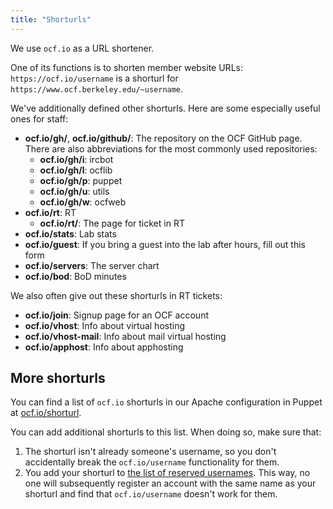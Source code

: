 ```yaml
---
title: "Shorturls"
---
```


We use `ocf.io` as a URL shortener.

One of its functions is to shorten member website URLs:
`https://ocf.io/username` is a shorturl for
`https://www.ocf.berkeley.edu/~username`.

We've additionally defined other shorturls. Here are some especially useful
ones for staff:

 * **ocf.io/gh/_<repo>_**, **ocf.io/github/_<repo>_**: The repository _<repo>_
   on the OCF GitHub page.\
   There are also abbreviations for the most commonly used repositories:
    * **ocf.io/gh/i**: ircbot
    * **ocf.io/gh/l**: ocflib
    * **ocf.io/gh/p**: puppet
    * **ocf.io/gh/u**: utils
    * **ocf.io/gh/w**: ocfweb
 * **ocf.io/rt**: RT
    * **ocf.io/rt/_<ticketnum>_**: The page for ticket _<ticketnum>_ in RT
 * **ocf.io/stats**: Lab stats
 * **ocf.io/guest**: If you bring a guest into the lab after hours, fill out
   this form
 * **ocf.io/servers**: The server chart
 * **ocf.io/bod**: BoD minutes

We also often give out these shorturls in RT tickets:

 * **ocf.io/join**: Signup page for an OCF account
 * **ocf.io/vhost**: Info about virtual hosting
 * **ocf.io/vhost-mail**: Info about mail virtual hosting
 * **ocf.io/apphost**: Info about apphosting

## More shorturls

You can find a list of `ocf.io` shorturls in our Apache configuration in
Puppet at [ocf.io/shorturl](https://ocf.io/shorturl).

You can add additional shorturls to this list. When doing so, make sure that:

1. The shorturl isn't already someone's username, so you don't accidentally
   break the `ocf.io/username` functionality for them.
2. You add your shorturl to
   [the list of reserved usernames][reserved-usernames]. This way, no one will
   subsequently register an account with the same name as your shorturl and
   find that `ocf.io/username` doesn't work for them.

[reserved-usernames]: https://github.com/ocf/ocflib/blob/master/ocflib/account/validators.py
